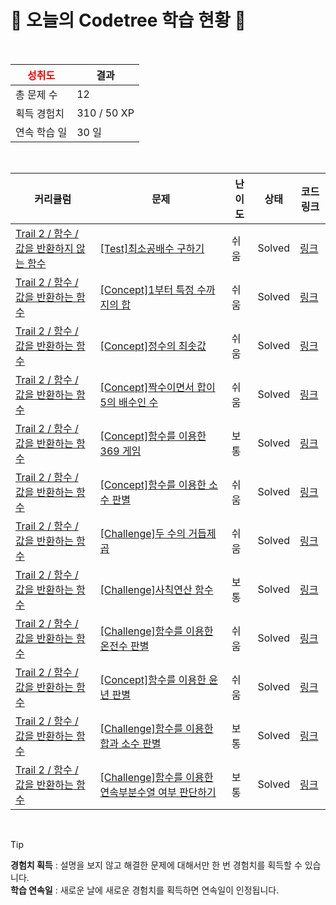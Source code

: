 # 🌲 오늘의 Codetree 학습 현황 🌲

<br />

| <span style="color:red;display:block;text-align:center;"> **성취도**</span> | 결과 |
|---|---|
| 총 문제 수 | 12 |
| 획득 경험치 | 310 / 50 XP |
| 연속 학습 일 | 30 일 |

<br />

|커리큘럼|문제|난이도|상태|코드 링크|
|---|---|---|---|---|
|[Trail 2 / 함수 / 값을 반환하지 않는 함수](https://https://en.codetree.ai/trail-info/novice-mid/)|[[Test]최소공배수 구하기](https://https://en.codetree.ai/trails/complete/curated-cards/test-find-the-least-common-multiple/)|쉬움|Solved|[링크](https://github.com/JJunJJury/Code-Tree/blob/main/250112/%EC%B5%9C%EC%86%8C%EA%B3%B5%EB%B0%B0%EC%88%98%20%EA%B5%AC%ED%95%98%EA%B8%B0/find-the-least-common-multiple.c)|
|[Trail 2 / 함수 / 값을 반환하는 함수](https://https://en.codetree.ai/trail-info/novice-mid/)|[[Concept]1부터 특정 수까지의 합](https://https://en.codetree.ai/trails/complete/curated-cards/intro-sum-from-1-to-a-certain-number/)|쉬움|Solved|[링크](https://github.com/JJunJJury/Code-Tree/blob/main/250112/1%EB%B6%80%ED%84%B0%20%ED%8A%B9%EC%A0%95%20%EC%88%98%EA%B9%8C%EC%A7%80%EC%9D%98%20%ED%95%A9/sum-from-1-to-a-certain-number.c)|
|[Trail 2 / 함수 / 값을 반환하는 함수](https://https://en.codetree.ai/trail-info/novice-mid/)|[[Concept]정수의 최솟값](https://https://en.codetree.ai/trails/complete/curated-cards/intro-minimum-value-of-an-integer/)|쉬움|Solved|[링크](https://github.com/JJunJJury/Code-Tree/blob/main/250112/%EC%A0%95%EC%88%98%EC%9D%98%20%EC%B5%9C%EC%86%9F%EA%B0%92/minimum-value-of-an-integer.c)|
|[Trail 2 / 함수 / 값을 반환하는 함수](https://https://en.codetree.ai/trail-info/novice-mid/)|[[Concept]짝수이면서 합이 5의 배수인 수](https://https://en.codetree.ai/trails/complete/curated-cards/intro-an-even-number-with-a-multiple-of-5-in-the-sum/)|쉬움|Solved|[링크](https://github.com/JJunJJury/Code-Tree/blob/main/250112/%EC%A7%9D%EC%88%98%EC%9D%B4%EB%A9%B4%EC%84%9C%20%ED%95%A9%EC%9D%B4%205%EC%9D%98%20%EB%B0%B0%EC%88%98%EC%9D%B8%20%EC%88%98/an-even-number-with-a-multiple-of-5-in-the-sum.c)|
|[Trail 2 / 함수 / 값을 반환하는 함수](https://https://en.codetree.ai/trail-info/novice-mid/)|[[Concept]함수를 이용한 369 게임](https://https://en.codetree.ai/trails/complete/curated-cards/intro-369-games-using-functions/)|보통|Solved|[링크](https://github.com/JJunJJury/Code-Tree/blob/main/250112/%ED%95%A8%EC%88%98%EB%A5%BC%20%EC%9D%B4%EC%9A%A9%ED%95%9C%20369%20%EA%B2%8C%EC%9E%84/369-games-using-functions.c)|
|[Trail 2 / 함수 / 값을 반환하는 함수](https://https://en.codetree.ai/trail-info/novice-mid/)|[[Concept]함수를 이용한 소수 판별](https://https://en.codetree.ai/trails/complete/curated-cards/intro-decimal-decisions-using-functions/)|쉬움|Solved|[링크](https://github.com/JJunJJury/Code-Tree/blob/main/250112/%ED%95%A8%EC%88%98%EB%A5%BC%20%EC%9D%B4%EC%9A%A9%ED%95%9C%20%EC%86%8C%EC%88%98%20%ED%8C%90%EB%B3%84/decimal-decisions-using-functions.c)|
|[Trail 2 / 함수 / 값을 반환하는 함수](https://https://en.codetree.ai/trail-info/novice-mid/)|[[Challenge]두 수의 거듭제곱](https://https://en.codetree.ai/trails/complete/curated-cards/challenge-two-numbers-of-squares/)|쉬움|Solved|[링크](https://github.com/JJunJJury/Code-Tree/blob/main/250112/%EB%91%90%20%EC%88%98%EC%9D%98%20%EA%B1%B0%EB%93%AD%EC%A0%9C%EA%B3%B1/two-numbers-of-squares.c)|
|[Trail 2 / 함수 / 값을 반환하는 함수](https://https://en.codetree.ai/trail-info/novice-mid/)|[[Challenge]사칙연산 함수](https://https://en.codetree.ai/trails/complete/curated-cards/challenge-quadratic-operations-function/)|보통|Solved|[링크](https://github.com/JJunJJury/Code-Tree/blob/main/250112/%EC%82%AC%EC%B9%99%EC%97%B0%EC%82%B0%20%ED%95%A8%EC%88%98/quadratic-operations-function.c)|
|[Trail 2 / 함수 / 값을 반환하는 함수](https://https://en.codetree.ai/trail-info/novice-mid/)|[[Challenge]함수를 이용한 온전수 판별](https://https://en.codetree.ai/trails/complete/curated-cards/challenge-determining-the-whole-number-using-a-function/)|쉬움|Solved|[링크](https://github.com/JJunJJury/Code-Tree/blob/main/250112/%ED%95%A8%EC%88%98%EB%A5%BC%20%EC%9D%B4%EC%9A%A9%ED%95%9C%20%EC%98%A8%EC%A0%84%EC%88%98%20%ED%8C%90%EB%B3%84/determining-the-whole-number-using-a-function.c)|
|[Trail 2 / 함수 / 값을 반환하는 함수](https://https://en.codetree.ai/trail-info/novice-mid/)|[[Concept]함수를 이용한 윤년 판별](https://https://en.codetree.ai/trails/complete/curated-cards/intro-tell-the-function-using-a-leap-year/)|쉬움|Solved|[링크](https://github.com/JJunJJury/Code-Tree/blob/main/250112/%ED%95%A8%EC%88%98%EB%A5%BC%20%EC%9D%B4%EC%9A%A9%ED%95%9C%20%EC%9C%A4%EB%85%84%20%ED%8C%90%EB%B3%84/tell-the-function-using-a-leap-year.c)|
|[Trail 2 / 함수 / 값을 반환하는 함수](https://https://en.codetree.ai/trail-info/novice-mid/)|[[Challenge]함수를 이용한 합과 소수 판별](https://https://en.codetree.ai/trails/complete/curated-cards/challenge-use-functions-to-determine-sums-and-decimals/)|보통|Solved|[링크](https://github.com/JJunJJury/Code-Tree/blob/main/250112/%ED%95%A8%EC%88%98%EB%A5%BC%20%EC%9D%B4%EC%9A%A9%ED%95%9C%20%ED%95%A9%EA%B3%BC%20%EC%86%8C%EC%88%98%20%ED%8C%90%EB%B3%84/use-functions-to-determine-sums-and-decimals.c)|
|[Trail 2 / 함수 / 값을 반환하는 함수](https://https://en.codetree.ai/trail-info/novice-mid/)|[[Challenge]함수를 이용한 연속부분수열 여부 판단하기](https://https://en.codetree.ai/trails/complete/curated-cards/challenge-to-determine-whether-a-continuous-subsequence-is-made-using-a-function/)|보통|Solved|[링크](https://github.com/JJunJJury/Code-Tree/blob/main/250112/%ED%95%A8%EC%88%98%EB%A5%BC%20%EC%9D%B4%EC%9A%A9%ED%95%9C%20%EC%97%B0%EC%86%8D%EB%B6%80%EB%B6%84%EC%88%98%EC%97%B4%20%EC%97%AC%EB%B6%80%20%ED%8C%90%EB%8B%A8%ED%95%98%EA%B8%B0/to-determine-whether-a-continuous-subsequence-is-made-using-a-function.c)|


<br />

> [!TIP]
> **경험치 획득** : 설명을 보지 않고 해결한 문제에 대해서만 한 번 경험치를 획득할 수 있습니다.  
> **학습 연속일** : 새로운 날에 새로운 경험치를 획득하면 연속일이 인정됩니다.

